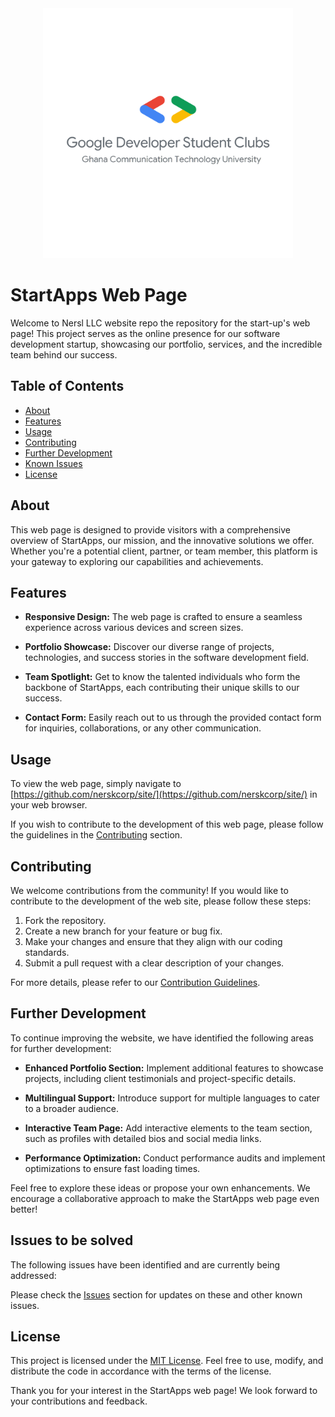 <div align="center">
  <a href="https://github.com/nerskcorp/">
  <img src="https://github.com/gdsc-gctu/home/blob/main/gdsclogo.png" alt="Logo" width="400">
  </a>
</div>

# StartApps Web Page

Welcome to Nersl LLC website repo the repository for the start-up's web page! This project serves as the online presence for our software development startup, 
showcasing our portfolio, services, and the incredible team behind our success.

## Table of Contents

- [About](#about)
- [Features](#features)
- [Usage](#usage)
- [Contributing](#contributing)
- [Further Development](#further-development)
- [Known Issues](#known-issues)
- [License](#license)

## About

This web page is designed to provide visitors with a comprehensive overview of StartApps, our mission, and the innovative solutions we offer. Whether you're a potential client, partner, or team member, this platform is your gateway to exploring our capabilities and achievements.

## Features

- **Responsive Design:** The web page is crafted to ensure a seamless experience across various devices and screen sizes.
  
- **Portfolio Showcase:** Discover our diverse range of projects, technologies, and success stories in the software development field.

- **Team Spotlight:** Get to know the talented individuals who form the backbone of StartApps, each contributing their unique skills to our success.

- **Contact Form:** Easily reach out to us through the provided contact form for inquiries, collaborations, or any other communication.

## Usage

To view the web page, simply navigate to [https://github.com/nerskcorp/site/](https://github.com/nerskcorp/site/) in your web browser.

If you wish to contribute to the development of this web page, please follow the guidelines in the [Contributing](#contributing) section.

## Contributing

We welcome contributions from the community! If you would like to contribute to the development of the web site, please follow these steps:

1. Fork the repository.
2. Create a new branch for your feature or bug fix.
3. Make your changes and ensure that they align with our coding standards.
4. Submit a pull request with a clear description of your changes.

For more details, please refer to our [Contribution Guidelines](CONTRIBUTING.md).

## Further Development

To continue improving the website, we have identified the following areas for further development:

- **Enhanced Portfolio Section:** Implement additional features to showcase projects, including client testimonials and project-specific details.

- **Multilingual Support:** Introduce support for multiple languages to cater to a broader audience.

- **Interactive Team Page:** Add interactive elements to the team section, such as profiles with detailed bios and social media links.

- **Performance Optimization:** Conduct performance audits and implement optimizations to ensure fast loading times.

Feel free to explore these ideas or propose your own enhancements. We encourage a collaborative approach to make the StartApps web page even better!

## Issues to be solved

The following issues have been identified and are currently being addressed:

Please check the [Issues](https://github.com/nerskllc/site/issues) section for updates on these and other known issues.

## License

This project is licensed under the [MIT License](LICENSE). Feel free to use, modify, and distribute the code in accordance with the terms of the license.

Thank you for your interest in the StartApps web page! We look forward to your contributions and feedback.
